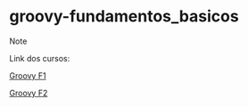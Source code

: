 # groovy-fundamentos_basicos

> [!NOTE]
> Link dos cursos:
>
> [Groovy F1](https://www.udemy.com/course/groovy-f1)
> 
> [Groovy F2](https://www.udemy.com/course/groovy-f2)
